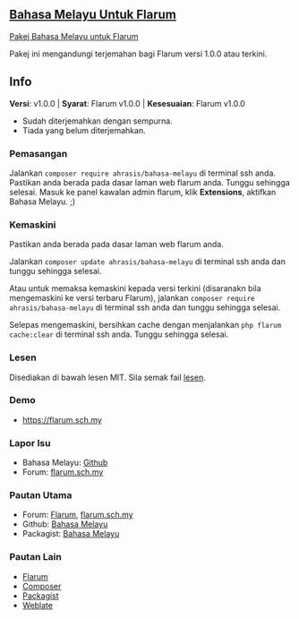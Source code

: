 ## [Bahasa Melayu Untuk Flarum](https://discuss.flarum.org/d/3787-malaysian-language-pack-for-flarum)

[Pakej Bahasa Melayu untuk Flarum](https://discuss.flarum.org/d/3787-malaysian-language-pack-for-flarum)

Pakej ini mengandungi terjemahan bagi Flarum versi 1.0.0 atau terkini.


## Info

**Versi**: v1.0.0 | **Syarat**: Flarum v1.0.0 | **Kesesuaian**: Flarum v1.0.0

 - Sudah diterjemahkan dengan sempurna.
 - Tiada yang belum diterjemahkan.


### Pemasangan

Jalankan `composer require ahrasis/bahasa-melayu` di terminal ssh anda. Pastikan anda berada pada dasar laman web flarum anda. Tunggu sehingga selesai. Masuk ke panel kawalan admin flarum, klik **Extensions**, aktifkan Bahasa Melayu. ;)


### Kemaskini

Pastikan anda berada pada dasar laman web flarum anda.

Jalankan `composer update ahrasis/bahasa-melayu` di terminal ssh anda dan tunggu sehingga selesai.

Atau untuk memaksa kemaskini kepada versi terkini (disaranakn bila mengemaskini ke versi terbaru Flarum), jalankan `composer require ahrasis/bahasa-melayu` di terminal ssh anda dan tunggu sehingga selesai.

Selepas mengemaskini, bersihkan cache dengan menjalankan `php flarum cache:clear` di terminal ssh anda. Tunggu sehingga selesai.


### Lesen

Disediakan di bawah lesen MIT. Sila semak fail [lesen](https://github.com/ahrasis/bahasa-melayu/blob/master/LICENSE).


### Demo

  - https://flarum.sch.my 


### Lapor Isu

  - Bahasa Melayu: [Github](https://github.com/ahrasis/bahasa-melayu/issues)
  - Forum: [flarum.sch.my](https://flarum.sch.my)


### Pautan Utama

  - Forum: [Flarum](https://discuss.flarum.org/d/3787-malaysian-language-pack-for-flarum), [flarum.sch.my](https://flarum.sch.my)
  - Github: [Bahasa Melayu](https://github.com/ahrasis/bahasa-melayu)
  - Packagist: [Bahasa Melayu](https://packagist.org/packages/ahrasis/bahasa-melayu)
  

### Pautan Lain

 - [Flarum](https://flarum.org)
 - [Composer](https://getcomposer.org)
 - [Packagist](https://packagist.org)
 - [Weblate](https://weblate.org)

